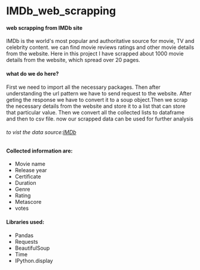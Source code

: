# IMDb_web_scrapping
#### web scrapping from IMDb site
IMDb is the world's most popular and authoritative source for movie, TV and celebrity content. we can find movie reviews ratings and other movie details from the website.
Here in this project I have scrapped about 1000 movie details from the website, which spread over 20 pages.
#### what do we do here?
First we need to import all the necessary packages. Then after understanding the url pattern we have to send request to the website. After geting the response we have to convert it to a soup object.Then we scrap the necessary details from the website and store it to a list that can store that particular value. Then we convert all the collected lists to dataframe and then to csv file. now our scrapped data can be used for further analysis
###### to vist the data source:[IMDb](https://www.imdb.com/search/title/?release_date=2021-01-01,2021-12-31&sort=num_votes,desc&start=)
#### Collected information are:
* Movie name
* Release year
* Certificate
* Duration
* Genre
* Rating
* Metascore
* votes
#### Libraries used:

* Pandas
* Requests
* BeautifulSoup
* Time
* IPython.display
